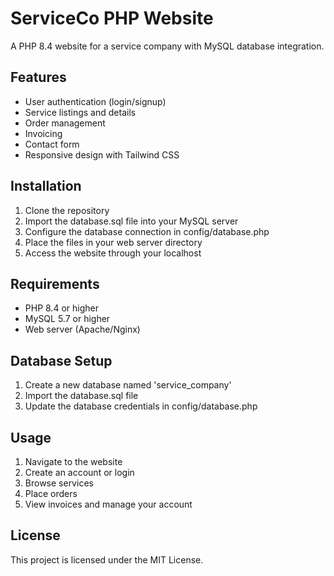 # ServiceCo PHP Website

A PHP 8.4 website for a service company with MySQL database integration.

## Features

- User authentication (login/signup)
- Service listings and details
- Order management
- Invoicing
- Contact form
- Responsive design with Tailwind CSS

## Installation

1. Clone the repository
2. Import the database.sql file into your MySQL server
3. Configure the database connection in config/database.php
4. Place the files in your web server directory
5. Access the website through your localhost

## Requirements

- PHP 8.4 or higher
- MySQL 5.7 or higher
- Web server (Apache/Nginx)

## Database Setup

1. Create a new database named 'service_company'
2. Import the database.sql file
3. Update the database credentials in config/database.php

## Usage

1. Navigate to the website
2. Create an account or login
3. Browse services
4. Place orders
5. View invoices and manage your account

## License

This project is licensed under the MIT License.
